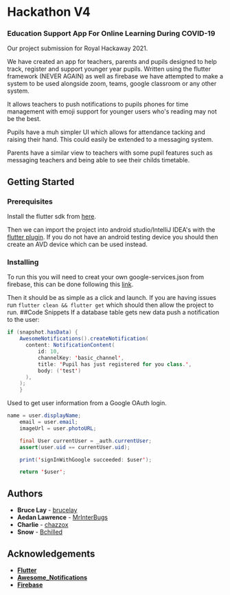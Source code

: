 # Hackathon V4
### Education Support App For Online Learning During COVID-19
Our project submission for Royal Hackaway 2021. 

We have created an app for teachers, parents and pupils designed to help track, register and support younger year pupils.
Written using the flutter framework (NEVER AGAIN) as well as firebase we have attempted to make a system to be used alongside 
zoom, teams, google classroom or any other system.

It allows teachers to push notifications to pupils phones for time management with emoji support for younger users who's reading may not be the best.

Pupils have a muh simpler UI which allows for attendance tacking and raising their hand. This could easily be extended to a messaging system.

Parents have a similar view to teachers with some pupil features such as messaging teachers and being able to see their childs timetable.
## Getting Started
### Prerequisites
Install the flutter sdk from [here](https://flutter.dev/docs/get-started/install).

Then we can import the project into android studio/IntelliJ IDEA's with the [flutter plugin](https://plugins.jetbrains.com/plugin/9212-flutter).
If you do not have an android testing device you should then create an AVD device which can be used instead.
### Installing
To run this you will need to creat your own google-services.json from firebase, this can be done following this [link](https://flutter.dev/docs/deployment/android#create-a-keystore).

Then it should be as simple as a click and launch. If you are having issues run
```flutter clean && flutter get``` which should then allow the project to run.
##Code Snippets
If a database table gets new data push a notification to the user:
```java
if (snapshot.hasData) {
    AwesomeNotifications().createNotification(
      content: NotificationContent(
          id: 10,
          channelKey: 'basic_channel',
          title: 'Pupil has just registered for you class.',
          body: ('test')
      ),
    );
    }
```
Used to get user information from a Google OAuth login.
```java
name = user.displayName;
    email = user.email;
    imageUrl = user.photoURL;

    final User currentUser = _auth.currentUser;
    assert(user.uid == currentUser.uid);

    print('signInWithGoogle succeeded: $user');

    return '$user';
```

## Authors
* **Bruce Lay** - [brucelay](https://github.com/brucelay)
* **Aedan Lawrence** - [MrInterBugs](https://github.com/MrInterBugs)
* **Charlie** - [chazzox](https://github.com/chazzox)
* **Snow** - [Bchilled](https://github.com/Bchilled)

## Acknowledgements
* [**Flutter**](https://flutter.dev/docs)
* [**Awesome_Notifications**](https://github.com/rafaelsetragni/awesome_notifications)
* [**Firebase**](https://firebase.google.com/)

